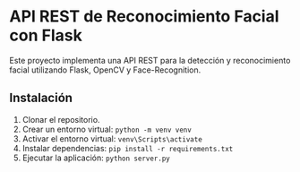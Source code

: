 # API REST de Reconocimiento Facial con Flask

Este proyecto implementa una API REST para la detección y reconocimiento facial utilizando Flask, OpenCV y Face-Recognition.

## Instalación
1. Clonar el repositorio.
2. Crear un entorno virtual: `python -m venv venv`
3. Activar el entorno virtual: `venv\Scripts\activate`
4. Instalar dependencias: `pip install -r requirements.txt`
5. Ejecutar la aplicación: `python server.py`

